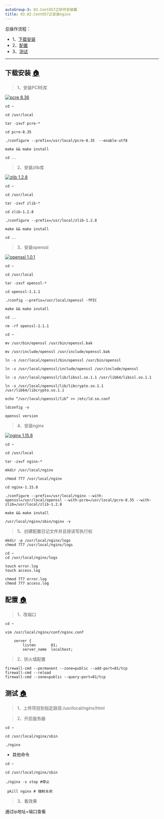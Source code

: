 ```yaml
---
autoGroup-3: 03.CentOS7之软件安装篇
title: 03.02.CentOS7之安装nginx
---
```


总操作流程：
- 1、[下载安装](#Linux-01)
- 2、[配置](#Linux-02)
- 3、[测试](#Linux-03)

***
## 下载安装 <a name="Linux-01" href="#" >:house:</a>

> 1、安装PCRE库

[![](https://img.shields.io/badge/pcre-8.36-green.svg "pcre 8.36")](https://pan.baidu.com/s/1JHv_Hl-8SPWbpghayqgZyw)

```shell
cd ~ 

cd /usr/local

tar -zxvf pcre-*

cd pcre-8.35

./configure --prefix=/usr/local/pcre-8.35  --enable-utf8 

make && make install

cd ..
```

> 2、安装zlib库

[![](https://img.shields.io/badge/zlib-1.2.8-green.svg "zlib 1.2.8")](https://pan.baidu.com/s/1fifNwLYSFjMmfoC2bPjuvg)

```shell
cd ~ 

cd /usr/local

tar -zxvf zlib-*

cd zlib-1.2.8

./configure --prefix=/usr/local/zlib-1.2.8

make && make install

cd ..

```

> 3、安装openssl

[![](https://img.shields.io/badge/openssl-1.0.1-green.svg "openssl 1.0.1")](https://pan.baidu.com/s/1byGEoY7wTBfVchWT69djeA)

```shell
cd ~ 

cd /usr/local

tar -zxvf openssl-*

cd openssl-1.1.1

./config --prefix=/usr/local/openssl -fPIC

make && make install

cd ..

rm -rf openssl-1.1.1

cd ~

mv /usr/bin/openssl /usr/bin/openssl.bak

mv /usr/include/openssl /usr/include/openssl.bak

ln -s /usr/local/openssl/bin/openssl /usr/bin/openssl
 
ln -s /usr/local/openssl/include/openssl /usr/include/openssl

ln -s /usr/local/openssl/lib/libssl.so.1.1 /usr/lib64/libssl.so.1.1

ln -s /usr/local/openssl/lib/libcrypto.so.1.1 /usr/lib64/libcrypto.so.1.1

echo “/usr/local/openssl/lib” >> /etc/ld.so.conf
 
ldconfig -v

openssl version
```

> 4、安装nginx

[![](https://img.shields.io/badge/nginx-1.15.8-green.svg "nginx 1.15.8")](https://pan.baidu.com/s/127WhEf1xIMF3hsrzYs9KXg)

```shell
cd ~ 

cd /usr/local

tar -zxvf nginx-*

mkdir /usr/local/nginx

chmod 777 /usr/local/nginx

cd nginx-1.15.8

./configure --prefix=/usr/local/nginx --with-openssl=/usr/local/openssl --with-pcre=/usr/local/pcre-8.35 --with-zlib=/usr/local/zlib-1.2.8

make && make install

/usr/local/nginx/sbin/nginx -v
```

> 5、创建配置日记文件并且授读写执行权
```
mkdir -p /usr/local/nginx/logs
chmod 777 /usr/local/nginx/logs

cd ~
cd /usr/local/nginx/logs

touch error.log
touch access.log

chmod 777 error.log
chmod 777 access.log

```

## 配置 <a name="Nginx-02" href="#" >:house:</a>

> 1、改端口

```
cd ~ 

vim /usr/local/nginx/conf/nginx.conf
```

```
    server {
        listen       81;
        server_name  localhost;
```

> 2、防火墙配置

```
firewall-cmd --permanent --zone=public --add-port=81/tcp
firewall-cmd --reload
firewall-cmd --zone=public --query-port=81/tcp
```


## 测试 <a name="Nginx-03" href="#" >:house:</a>

> 1、上传项目到指定路径:/usr/local/nginx/html

> 2、开启服务器

```
cd ~

cd /usr/local/nginx/sbin

./nginx
```

- 其他命令
```
cd ~

cd /usr/local/nginx/sbin

./nginx -s stop #停止

 pkill nginx # 强制关闭

```

> 3、看效果

通过ip地址+端口查看
